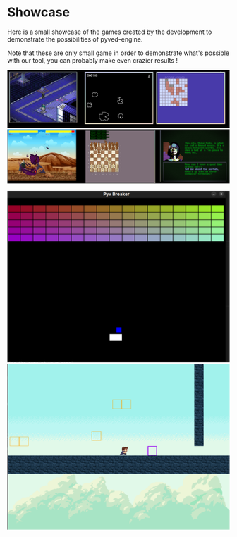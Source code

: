 # Showcase

Here is a small showcase of the games created by the development to demonstrate the possibilities of pyved-engine.

Note that these are only small game in order to demonstrate what's possible with our tool, you can probably make even crazier results !

![Game examples](./images/gallery1.png "Games")
![Game examples](./images/gallery2.png "Games")


![The breakout end result](<./GameTutorials/img/breakoutend.png> "breakout")
![The patformer end result](<./GameTutorials/img/screenshot.png> "Our platformer")
